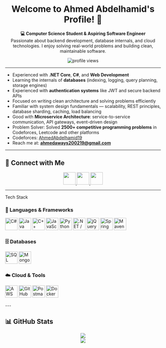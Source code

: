 <h1 align="center">Welcome to Ahmed Abdelhamid's Profile! 👋</h1>

<p align="center">
  <strong>💻 Computer Science Student & Aspiring Software Engineer</strong><br/>
  Passionate about backend development, database internals, and cloud technologies. I enjoy solving real-world problems and building clean, maintainable software.
</p>

<p align="center">
  <img src="https://komarev.com/ghpvc/?username=AhmedAbdelhamid19&label=Profile%20views&color=0e75b6&style=flat-square" alt="profile views"/>
</p>

---

- Experienced with **.NET Core**, **C#**, and **Web Development**
- Learning the internals of **databases** (indexing, logging, query planning, storage engines)
- Experienced with **authentication systems** like JWT and secure backend APIs
- Focused on writing clean architecture and solving problems efficiently
- Familiar with system design fundamentals — scalability, REST principles, database sharding, caching, load balancing  
- Good with **Microservice Architecture**: service-to-service communication, API gateways, event-driven design
- Problem Solver: Solved **2500+ competitive programming problems** in Codeforces, Leetcode and other platforms
- Codeforces: [AhmedAbdelhamid19](https://codeforces.com/profile/AhmedAbdelhamid19)
- Reach me at: **ahmedaways200219@gmail.com**

---

## 🔗 Connect with Me

<p align="center">
  <a href="https://www.linkedin.com/in/ahmed-abdelhamid-777083257/" target="_blank">
    <img src="https://cdn.jsdelivr.net/gh/devicons/devicon/icons/linkedin/linkedin-original.svg" width="40" />
  </a>
  <a href="https://t.me/Ahmed2002193" target="_blank">
    <img src="https://upload.wikimedia.org/wikipedia/commons/8/82/Telegram_logo.svg" width="40" />
  </a>
  <a href="mailto:ahmedaways200219@gmail.com" target="_blank">
    <img src="https://upload.wikimedia.org/wikipedia/commons/4/4e/Gmail_Icon.png" width="40" />
  </a>
</p>


---

Tech Stack

### 💬 Languages & Frameworks
<p align="left">
  <!-- Programming Languages -->
  <img src="https://cdn.jsdelivr.net/gh/devicons/devicon/icons/csharp/csharp-original.svg" width="40" title="C#" />
  <img src="https://cdn.jsdelivr.net/gh/devicons/devicon/icons/java/java-original.svg" width="40" title="Java" />
  <img src="https://cdn.jsdelivr.net/gh/devicons/devicon/icons/cplusplus/cplusplus-original.svg" width="40" title="C++" />
  <img src="https://cdn.jsdelivr.net/gh/devicons/devicon/icons/javascript/javascript-original.svg" width="40" title="JavaScript" />
  <img src="https://cdn.jsdelivr.net/gh/devicons/devicon/icons/python/python-original.svg" width="40" title="Python" />

  <!-- Frameworks -->
  <img src="https://cdn.jsdelivr.net/gh/devicons/devicon/icons/dot-net/dot-net-original.svg" width="40" title=".NET / ASP.NET Core" />
  <img src="https://cdn.jsdelivr.net/gh/devicons/devicon/icons/jquery/jquery-original.svg" width="40" title="jQuery" />
  <img src="https://cdn.jsdelivr.net/gh/devicons/devicon/icons/spring/spring-original.svg" width="40" title="Spring Framework" />
  <img src="https://cdn.jsdelivr.net/gh/devicons/devicon/icons/maven/maven-original.svg" width="40" title="Maven" />
</p>

### 🗄️ Databases
<p align="left">
  <img src="https://img.icons8.com/color/48/microsoft-sql-server.png" width="40" title="SQL Server" />
  <img src="https://cdn.jsdelivr.net/gh/devicons/devicon/icons/mongodb/mongodb-original.svg" width="40" title="MongoDB" />
</p>

### ☁️ Cloud & Tools
<p align="left"> <img src="https://img.icons8.com/color/48/amazon-web-services.png" width="40" title="AWS" /> 
<img src="https://img.icons8.com/fluency/48/github.png" width="40" title="GitHub Actions" />
<img src="https://www.vectorlogo.zone/logos/getpostman/getpostman-icon.svg" width="40" title="Postman" />
<img src="https://cdn.jsdelivr.net/gh/devicons/devicon/icons/docker/docker-original.svg" width="40" title="Docker (learning)" /> </p>
---

## 📊 GitHub Stats

<p align="center">
  <img src="https://github-readme-stats.vercel.app/api?username=AhmedAbdelhamid19&show_icons=true&theme=radical" />
  <br/>
  <img src="https://github-readme-stats.vercel.app/api/top-langs/?username=AhmedAbdelhamid19&layout=compact&langs_count=6&hide=html,scss,tex,shell,batch,cmake,makefile&theme=radical" />
</p>

